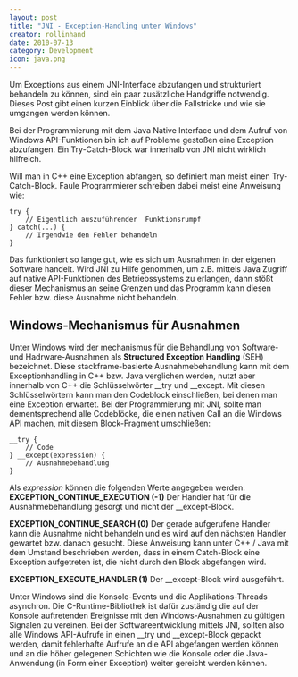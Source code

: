 ```yaml
---
layout: post
title: "JNI - Exception-Handling unter Windows"
creator: rollinhand
date: 2010-07-13
category: Development
icon: java.png
---
```

Um Exceptions aus einem JNI-Interface abzufangen und strukturiert behandeln zu können, 
sind ein paar zusätzliche Handgriffe notwendig. Dieses Post gibt einen kurzen Einblick 
über die Fallstricke und wie sie umgangen werden können.

<!--more-->

Bei der Programmierung mit dem Java Native Interface und dem Aufruf von Windows 
API-Funktionen bin ich auf Probleme gestoßen eine Exception abzufangen. 
Ein Try-Catch-Block war innerhalb von JNI nicht wirklich hilfreich.

Will man in C++ eine Exception abfangen, so definiert man meist einen  Try-Catch-Block. 
Faule Programmierer schreiben dabei meist  eine Anweisung wie:

```
try {
	// Eigentlich auszuführender  Funktionsrumpf
} catch(...) {
	// Irgendwie den Fehler behandeln
}
```

Das funktioniert so lange gut, wie es sich um Ausnahmen in der eigenen Software handelt. 
Wird JNI zu Hilfe genommen, um z.B. mittels  Java Zugriff auf native API-Funktionen des 
Betriebssystems zu erlangen, dann stößt dieser Mechanismus an seine Grenzen und das 
Programm kann  diesen Fehler bzw. diese Ausnahme nicht behandeln.

## Windows-Mechanismus für Ausnahmen
Unter Windows wird der mechanismus für die Behandlung von Software- und Hadrware-Ausnahmen 
als **Structured Exception Handling** (SEH) bezeichnet. Diese stackframe-basierte 
Ausnahmebehandlung kann mit dem Exceptionhandling in C++ bzw. Java verglichen werden, 
nutzt aber innerhalb von C++ die Schlüsselwörter __try und __except. Mit diesen 
Schlüsselwörtern kann man den Codeblock einschließen, bei denen man eine 
Exception erwartet. Bei der Programmierung mit JNI, sollte man dementsprechend alle 
Codeblöcke, die einen nativen Call an die Windows  API machen, mit diesem 
Block-Fragment umschließen:

```
__try {
	// Code
} __except(expression) {
	// Ausnahmebehandlung
}
```

Als _expression_ können die folgenden Werte angegeben werden:
**EXCEPTION_CONTINUE_EXECUTION (-1)**
Der Handler hat für die  Ausnahmebehandlung gesorgt und nicht der __except-Block.

**EXCEPTION_CONTINUE_SEARCH (0)**
Der gerade aufgerufene  Handler kann die Ausnahme nicht behandeln und es wird auf den 
nächsten Handler gewartet bzw. danach gesucht. Diese Anweisung kann unter C++ / Java mit 
dem Umstand beschrieben werden, dass in einem Catch-Block eine Exception aufgetreten ist, 
die nicht durch den Block abgefangen wird.

**EXCEPTION_EXECUTE_HANDLER (1)**
Der __except-Block wird  ausgeführt.

Unter Windows sind die Konsole-Events und die Applikations-Threads asynchron. 
Die C-Runtime-Bibliothek ist dafür zuständig die auf der Konsole auftretenden 
Ereignisse mit den Windows-Ausnahmen zu gültigen Signalen zu vereinen.
Bei der Softwareentwicklung mittels JNI, sollten also alle Windows API-Aufrufe in 
einen __try und __except-Block gepackt werden, damit fehlerhafte Aufrufe an die API 
abgefangen werden können und an die höher gelegenen Schichten wie die Konsole oder 
die Java-Anwendung (in Form  einer Exception) weiter gereicht werden können.
